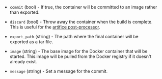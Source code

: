 <!-- Code generated from the comments of the Config struct in builder/docker/config.go; DO NOT EDIT MANUALLY -->

-   `commit` (bool) - If true, the container will be committed to an image rather than exported.
    
-   `discard` (bool) - Throw away the container when the build is complete. This is useful for
    the [artifice
    post-processor](https://www.packer.io/docs/post-processors/artifice.html).
    
-   `export_path` (string) - The path where the final container will be exported as a tar file.
    
-   `image` (string) - The base image for the Docker container that will be started. This image
    will be pulled from the Docker registry if it doesn't already exist.
    
-   `message` (string) - Set a message for the commit.
    
